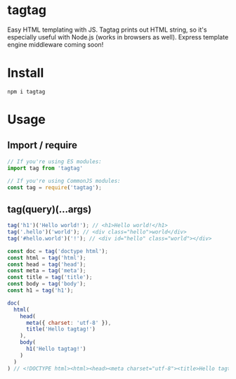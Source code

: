 # tagtag
Easy HTML templating with JS. Tagtag prints out HTML string, so it's especially useful with Node.js (works in browsers as well). Express template engine middleware coming soon!

# Install
`npm i tagtag`

# Usage
## Import / require
```js
// If you're using ES modules:
import tag from 'tagtag'

// If you're using CommonJS modules:
const tag = require('tagtag');
```
## tag(query)(...args)
```js
tag('h1')('Hello world!'); // <h1>Hello world!</h1>
tag('.hello')('world'); // <div class="hello">world</div>
tag('#hello.world')('!'); // <div id="hello" class="world"></div>
```

```js
const doc = tag('doctype html');
const html = tag('html');
const head = tag('head');
const meta = tag('meta');
const title = tag('title');
const body = tag('body');
const h1 = tag('h1');

doc(
  html(
    head(
      meta({ charset: 'utf-8' }),
      title('Hello tagtag!')
    ),
    body(
      h1('Hello tagtag!')
    )
  )
) // <!DOCTYPE html><html><head><meta charset="utf-8"><title>Hello tagtag!</title></head><body><h1>Hello tagtag!</h1></body></html>
```
